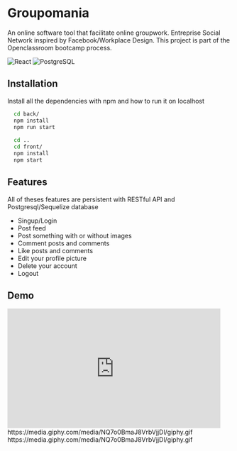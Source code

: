 
# Groupomania

An online software tool that facilitate online groupwork. 
Entreprise Social Network inspired by Facebook/Workplace Design.
This project is part of the Openclassroom bootcamp process.



![React](https://img.shields.io/badge/React-20232A?style=for-the-badge&logo=react&logoColor=61DAFB)
![PostgreSQL](https://img.shields.io/badge/PostgreSQL-316192?style=for-the-badge&logo=postgresql&logoColor=white)



## Installation

Install all the dependencies with npm and how to run it on localhost

```bash
  cd back/
  npm install
  npm run start
  
  cd ..
  cd front/
  npm install
  npm start
```
    
## Features
All of theses features are persistent with RESTful API and Postgresql/Sequelize database
- Singup/Login
- Post feed
- Post something with or without images
- Comment posts and comments
- Like posts and comments
- Edit your profile picture
- Delete your account
- Logout


## Demo
<iframe src="https://giphy.com/embed/NQ7o0BmaJ8VrbVjjDl" width="480" height="270" frameBorder="0" class="giphy-embed" allowFullScreen></iframe>
https://media.giphy.com/media/NQ7o0BmaJ8VrbVjjDl/giphy.gif
https://media.giphy.com/media/NQ7o0BmaJ8VrbVjjDl/giphy.gif

